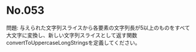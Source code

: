 # No.053

問題: 与えられた文字列スライスから各要素の文字列長が5以上のものをすべて大文字に変換し、新しい文字列スライスとして返す関数convertToUppercaseLongStringsを定義してください。
